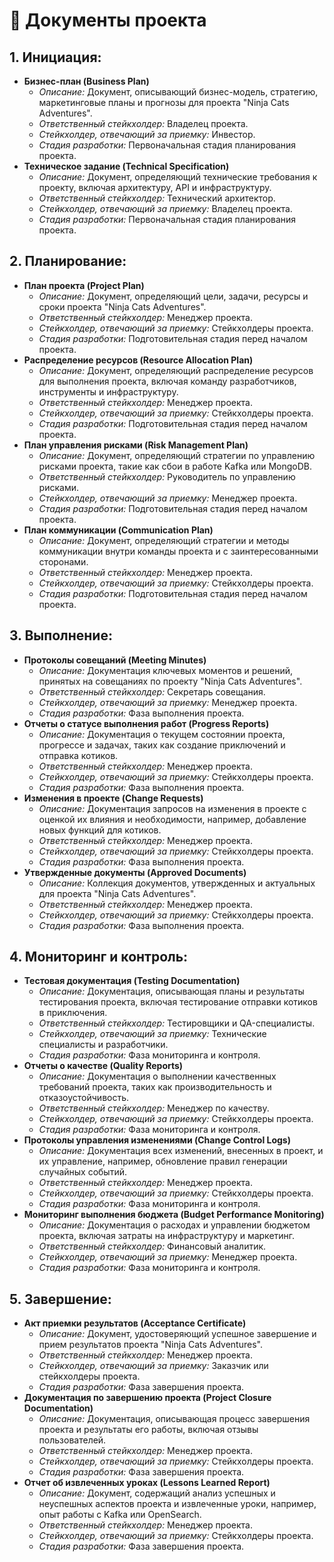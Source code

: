 # 📑 Документы проекта

## 1. Инициация:
- **Бизнес-план (Business Plan)**
    - *Описание:* Документ, описывающий бизнес-модель, стратегию, маркетинговые планы и прогнозы для проекта "Ninja Cats Adventures".
    - *Ответственный стейкхолдер:* Владелец проекта.
    - *Стейкхолдер, отвечающий за приемку:* Инвестор.
    - *Стадия разработки:* Первоначальная стадия планирования проекта.
- **Техническое задание (Technical Specification)**
    - *Описание:* Документ, определяющий технические требования к проекту, включая архитектуру, API и инфраструктуру.
    - *Ответственный стейкхолдер:* Технический архитектор.
    - *Стейкхолдер, отвечающий за приемку:* Владелец проекта.
    - *Стадия разработки:* Первоначальная стадия планирования проекта.

## 2. Планирование:
- **План проекта (Project Plan)**
    - *Описание:* Документ, определяющий цели, задачи, ресурсы и сроки проекта "Ninja Cats Adventures".
    - *Ответственный стейкхолдер:* Менеджер проекта.
    - *Стейкхолдер, отвечающий за приемку:* Стейкхолдеры проекта.
    - *Стадия разработки:* Подготовительная стадия перед началом проекта.
- **Распределение ресурсов (Resource Allocation Plan)**
    - *Описание:* Документ, определяющий распределение ресурсов для выполнения проекта, включая команду разработчиков, инструменты и инфраструктуру.
    - *Ответственный стейкхолдер:* Менеджер проекта.
    - *Стейкхолдер, отвечающий за приемку:* Стейкхолдеры проекта.
    - *Стадия разработки:* Подготовительная стадия перед началом проекта.
- **План управления рисками (Risk Management Plan)**
    - *Описание:* Документ, определяющий стратегии по управлению рисками проекта, такие как сбои в работе Kafka или MongoDB.
    - *Ответственный стейкхолдер:* Руководитель по управлению рисками.
    - *Стейкхолдер, отвечающий за приемку:* Менеджер проекта.
    - *Стадия разработки:* Подготовительная стадия перед началом проекта.
- **План коммуникации (Communication Plan)**
    - *Описание:* Документ, определяющий стратегии и методы коммуникации внутри команды проекта и с заинтересованными сторонами.
    - *Ответственный стейкхолдер:* Менеджер проекта.
    - *Стейкхолдер, отвечающий за приемку:* Стейкхолдеры проекта.
    - *Стадия разработки:* Подготовительная стадия перед началом проекта.

## 3. Выполнение:
- **Протоколы совещаний (Meeting Minutes)**
    - *Описание:* Документация ключевых моментов и решений, принятых на совещаниях по проекту "Ninja Cats Adventures".
    - *Ответственный стейкхолдер:* Секретарь совещания.
    - *Стейкхолдер, отвечающий за приемку:* Менеджер проекта.
    - *Стадия разработки:* Фаза выполнения проекта.
- **Отчеты о статусе выполнения работ (Progress Reports)**
    - *Описание:* Документация о текущем состоянии проекта, прогрессе и задачах, таких как создание приключений и отправка котиков.
    - *Ответственный стейкхолдер:* Менеджер проекта.
    - *Стейкхолдер, отвечающий за приемку:* Стейкхолдеры проекта.
    - *Стадия разработки:* Фаза выполнения проекта.
- **Изменения в проекте (Change Requests)**
    - *Описание:* Документация запросов на изменения в проекте с оценкой их влияния и необходимости, например, добавление новых функций для котиков.
    - *Ответственный стейкхолдер:* Менеджер проекта.
    - *Стейкхолдер, отвечающий за приемку:* Стейкхолдеры проекта.
    - *Стадия разработки:* Фаза выполнения проекта.
- **Утвержденные документы (Approved Documents)**
    - *Описание:* Коллекция документов, утвержденных и актуальных для проекта "Ninja Cats Adventures".
    - *Ответственный стейкхолдер:* Менеджер проекта.
    - *Стейкхолдер, отвечающий за приемку:* Стейкхолдеры проекта.
    - *Стадия разработки:* Фаза выполнения проекта.

## 4. Мониторинг и контроль:
- **Тестовая документация (Testing Documentation)**
    - *Описание:* Документация, описывающая планы и результаты тестирования проекта, включая тестирование отправки котиков в приключения.
    - *Ответственный стейкхолдер:* Тестировщики и QA-специалисты.
    - *Стейкхолдер, отвечающий за приемку:* Технические специалисты и разработчики.
    - *Стадия разработки:* Фаза мониторинга и контроля.
- **Отчеты о качестве (Quality Reports)**
    - *Описание:* Документация о выполнении качественных требований проекта, таких как производительность и отказоустойчивость.
    - *Ответственный стейкхолдер:* Менеджер по качеству.
    - *Стейкхолдер, отвечающий за приемку:* Стейкхолдеры проекта.
    - *Стадия разработки:* Фаза мониторинга и контроля.
- **Протоколы управления изменениями (Change Control Logs)**
    - *Описание:* Документация всех изменений, внесенных в проект, и их управление, например, обновление правил генерации случайных событий.
    - *Ответственный стейкхолдер:* Менеджер проекта.
    - *Стейкхолдер, отвечающий за приемку:* Стейкхолдеры проекта.
    - *Стадия разработки:* Фаза мониторинга и контроля.
- **Мониторинг выполнения бюджета (Budget Performance Monitoring)**
    - *Описание:* Документация о расходах и управлении бюджетом проекта, включая затраты на инфраструктуру и маркетинг.
    - *Ответственный стейкхолдер:* Финансовый аналитик.
    - *Стейкхолдер, отвечающий за приемку:* Менеджер проекта.
    - *Стадия разработки:* Фаза мониторинга и контроля.

## 5. Завершение:
- **Акт приемки результатов (Acceptance Certificate)**
    - *Описание:* Документ, удостоверяющий успешное завершение и прием результатов проекта "Ninja Cats Adventures".
    - *Ответственный стейкхолдер:* Менеджер проекта.
    - *Стейкхолдер, отвечающий за приемку:* Заказчик или стейкхолдеры проекта.
    - *Стадия разработки:* Фаза завершения проекта.
- **Документация по завершению проекта (Project Closure Documentation)**
    - *Описание:* Документация, описывающая процесс завершения проекта и результаты его работы, включая отзывы пользователей.
    - *Ответственный стейкхолдер:* Менеджер проекта.
    - *Стейкхолдер, отвечающий за приемку:* Стейкхолдеры проекта.
    - *Стадия разработки:* Фаза завершения проекта.
- **Отчет об извлеченных уроках (Lessons Learned Report)**
    - *Описание:* Документ, содержащий анализ успешных и неуспешных аспектов проекта и извлеченные уроки, например, опыт работы с Kafka или OpenSearch.
    - *Ответственный стейкхолдер:* Менеджер проекта.
    - *Стейкхолдер, отвечающий за приемку:* Стейкхолдеры проекта.
    - *Стадия разработки:* Фаза завершения проекта.